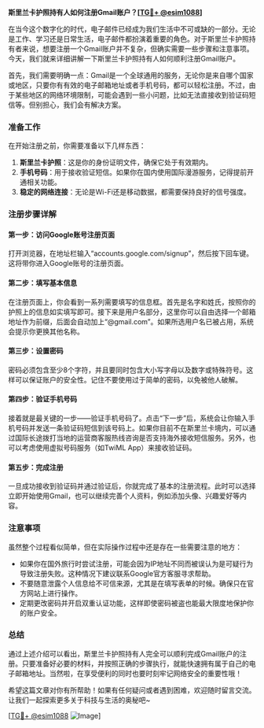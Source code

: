 **斯里兰卡护照持有人如何注册Gmail账户？[[TG💪+ @esim1088](https://t.me/s/esim1088)]**

在当今这个数字化的时代，电子邮件已经成为我们生活中不可或缺的一部分。无论是工作、学习还是日常生活，电子邮件都扮演着重要的角色。对于斯里兰卡护照持有者来说，想要注册一个Gmail账户并不复杂，但确实需要一些步骤和注意事项。今天，我们就来详细讲解一下斯里兰卡护照持有人如何顺利注册Gmail账户。

首先，我们需要明确一点：Gmail是一个全球通用的服务，无论你是来自哪个国家或地区，只要你有有效的电子邮箱地址或者手机号码，都可以轻松注册。不过，由于某些地区的网络环境限制，可能会遇到一些小问题，比如无法直接收到验证码短信等。但别担心，我们会有解决方案。

### 准备工作

在开始注册之前，你需要准备以下几样东西：

1. **斯里兰卡护照**：这是你的身份证明文件，确保它处于有效期内。
2. **手机号码**：用于接收验证短信。如果你在国内使用国际漫游服务，记得提前开通相关功能。
3. **稳定的网络连接**：无论是Wi-Fi还是移动数据，都需要保持良好的信号强度。

### 注册步骤详解

#### 第一步：访问Google账号注册页面

打开浏览器，在地址栏输入“accounts.google.com/signup”，然后按下回车键。这将带你进入Google账号的注册页面。

#### 第二步：填写基本信息

在注册页面上，你会看到一系列需要填写的信息框。首先是名字和姓氏，按照你的护照上的信息如实填写即可。接下来是用户名部分，这里你可以自由选择一个邮箱地址作为前缀，后面会自动加上“@gmail.com”。如果所选用户名已被占用，系统会提示你更换其他名称。

#### 第三步：设置密码

密码必须包含至少8个字符，并且要同时包含大小写字母以及数字或特殊符号。这样可以保证账户的安全性。记住不要使用过于简单的密码，以免被他人破解。

#### 第四步：验证手机号码

接着就是最关键的一步——验证手机号码了。点击“下一步”后，系统会让你输入手机号码并发送一条验证码短信到该号码上。如果你目前不在斯里兰卡境内，可以通过国际长途拨打当地的运营商客服热线咨询是否支持海外接收短信服务。另外，也可以考虑使用虚拟号码服务（如TwiML App）来接收验证码。

#### 第五步：完成注册

一旦成功接收到验证码并通过验证后，你就完成了基本的注册流程。此时可以选择立即开始使用Gmail，也可以继续完善个人资料，例如添加头像、兴趣爱好等内容。

### 注意事项

虽然整个过程看似简单，但在实际操作过程中还是存在一些需要注意的地方：

- 如果你在国外旅行时尝试注册，可能会因为IP地址不同而被误认为是可疑行为导致注册失败。这种情况下建议联系Google官方客服寻求帮助。
- 不要随意泄露个人信息给不可信来源，尤其是在填写表单的时候。确保只在官方网站上进行操作。
- 定期更改密码并开启双重认证功能，这样即使密码被盗也能最大限度地保护你的账户安全。

### 总结

通过上述介绍可以看出，斯里兰卡护照持有人完全可以顺利完成Gmail账户的注册。只要准备好必要的材料，并按照正确的步骤执行，就能快速拥有属于自己的电子邮箱地址。当然啦，在享受便利的同时也要时刻牢记网络安全的重要性哦！

希望这篇文章对你有所帮助！如果有任何疑问或者遇到困难，欢迎随时留言交流。让我们一起探索更多关于科技与生活的奥秘吧~

[[TG💪+ @esim1088](https://t.me/s/esim1088) ![Image](https://i.postimg.cc/4NQfJmqS/Snipaste-2025-05-13-00-14-12.png)]